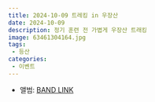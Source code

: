 ```yaml
---
title: 2024-10-09 트레킹 in 우장산
date: 2024-10-09
description: 정기 훈련 전 가볍게 우장산 트래킹
image: 63461304164.jpg
tags:
 - 등산
categories:
 - 이벤트
---
```


- 앨범: [BAND LINK](https://band.us/band/93484357/album/82440452)